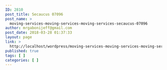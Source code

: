 ```yaml
---
ID: 2810
post_title: Secaucus 07096
post_name: >
  moving-services-moving-services-moving-services-secaucus-07096
author: mrgabonijeff@gmail.com
post_date: 2018-03-28 01:37:33
layout: page
link: >
  http://localhost/wordpress/moving-services-moving-services-moving-services-secaucus-07096/
published: true
tags: [ ]
categories: [ ]
---
```

